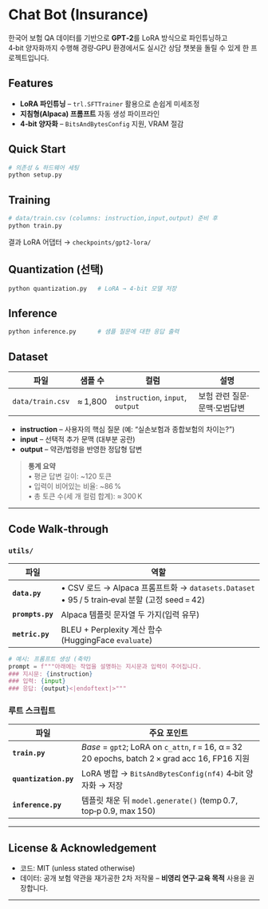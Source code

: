 # Chat Bot (Insurance)

한국어 보험 QA 데이터를 기반으로 **GPT‑2**를 LoRA 방식으로 파인튜닝하고  
4‑bit 양자화까지 수행해 경량‑GPU 환경에서도 실시간 상담 챗봇을 돌릴 수 있게 한 프로젝트입니다.

## Features
* **LoRA 파인튜닝** – `trl.SFTTrainer` 활용으로 손쉽게 미세조정  
* **지침형(Alpaca) 프롬프트** 자동 생성 파이프라인  
* **4‑bit 양자화** – `BitsAndBytesConfig` 지원, VRAM 절감  


## Quick Start
```bash
# 의존성 & 하드웨어 세팅
python setup.py
```

## Training
```bash
# data/train.csv (columns: instruction,input,output) 준비 후
python train.py
```
결과 LoRA 어댑터 → `checkpoints/gpt2-lora/`

## Quantization (선택)
```bash
python quantization.py   # LoRA → 4-bit 모델 저장
```

## Inference
```bash
python inference.py      # 샘플 질문에 대한 응답 출력
```
## Dataset

| 파일 | 샘플 수 | 컬럼 | 설명 |
|------|---------|------|------|
| `data/train.csv` | ≈ 1,800 | `instruction`, `input`, `output` | 보험 관련 질문·문맥·모범답변 |

* **instruction** – 사용자의 핵심 질문 (예: “실손보험과 종합보험의 차이는?”)  
* **input** – 선택적 추가 문맥 (대부분 공란)  
* **output** – 약관/법령을 반영한 정답형 답변  

> **통계 요약**  
> • 평균 답변 길이: ~120 토큰  
> • 입력이 비어있는 비율: ~86 %  
> • 총 토큰 수(세 개 컬럼 합계): ≈ 300 K

---

## Code Walk‑through

### `utils/`

| 파일 | 역할 |
|------|------|
| **`data.py`** | • CSV 로드 → Alpaca 프롬프트화 → `datasets.Dataset` <br>• 95 / 5 train‑eval 분할 (고정 seed = 42) |
| **`prompts.py`** | Alpaca 템플릿 문자열 두 가지(입력 유무) |
| **`metric.py`** | BLEU + Perplexity 계산 함수 (HuggingFace `evaluate`) |

```python
# 예시: 프롬프트 생성 (축약)
prompt = f"""아래에는 작업을 설명하는 지시문과 입력이 주어집니다.
### 지시문: {instruction}
### 입력: {input}
### 응답: {output}<|endoftext|>"""
```

### 루트 스크립트

| 파일 | 주요 포인트 |
|------|------------|
| **`train.py`** | *Base* = `gpt2`; LoRA on `c_attn`, r = 16, α = 32 <br>20 epochs, batch 2 × grad acc 16, FP16 지원 |
| **`quantization.py`** | LoRA 병합 → `BitsAndBytesConfig(nf4)` 4‑bit 양자화 → 저장 |
| **`inference.py`** | 템플릿 채운 뒤 `model.generate()` (temp 0.7, top‑p 0.9, max 150) |

---

## License & Acknowledgement

* 코드: MIT (unless stated otherwise)  
* 데이터: 공개 보험 약관을 재가공한 2차 저작물 – **비영리 연구·교육 목적** 사용을 권장합니다.  

---
